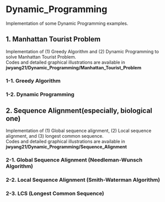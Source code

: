 # Dynamic_Programming     
Implementation of some Dynamic Programming examples.     

## 1. Manhattan Tourist Problem  
Implementation of (1) Greedy Algorithm and (2) Dynamic Programming to solve Manhattan Tourist Problem.     
Codes and detailed graphical illustrations are available in **jwyang21/Dynamic_Programming/Manhattan_Tourist_Problem**     
### 1-1. Greedy Algorithm     
### 1-2. Dynamic Programming     


## 2. Sequence Alignment(especially, biological one)     
Implementation of (1) Global sequence alignment, (2) Local sequence alignment, and (3) longest common sequence.     
Codes and detailed graphical illustrations are available in **jwyang21/Dynamic_Programming/Sequence_Alignment**     
### 2-1. Global Sequence Alignment (Needleman-Wunsch Algorithm)     
### 2-2. Local Sequence Alignment (Smith-Waterman Algorithm)     
### 2-3. LCS (Longest Common Sequence)
